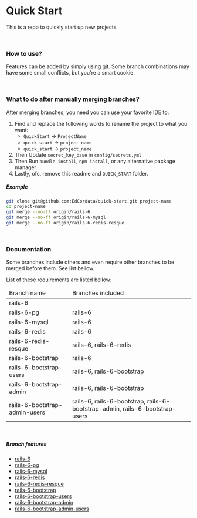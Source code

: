 # Quick Start
This is a repo to quickly start up new projects.


<br/>


### How to use?
Features can be added by simply using git. Some branch combinations
may have some small conflicts, but you're a smart cookie.


<br/>


### What to do after manually merging branches?
After merging branches, you need you can use your favorite IDE to:
1) Find and replace the following words to rename the project to what you want:
    * `QuickStart` -> `ProjectName`
    * `quick-start` -> `project-name`
    * `quick_start` -> `project_name`
2) Then Update `secret_key_base` in `config/secrets.yml`
3) Then Run `bundle install`, `npm install`, or any alternative package manager
4) Lastly, ofc, remove this readme and `QUICK_START` folder.

##### Example
```bash
git clone git@github.com:EdCordata/quick-start.git project-name
cd project-name
git merge --no-ff origin/rails-6
git merge --no-ff origin/rails-6-mysql
git merge --no-ff origin/rails-6-redis-resque
```


<br/>


### Documentation
Some branches include others and even require other branches
to be merged before them. See list bellow.

List of these requirements are listed bellow:
<table>
  <thead>
    <tr>
      <td>Branch name</td>
      <td>Branches included</td>
    </tr>
  </thead>
  <tbody>
    <tr>
      <td>rails-6</td>
      <td></td>
    </tr>
    <tr>
      <td>rails-6-pg</td>
      <td>rails-6</td>
    </tr>
    <tr>
      <td>rails-6-mysql</td>
      <td>rails-6</td>
    </tr>
    <tr>
      <td>rails-6-redis</td>
      <td>rails-6</td>
    </tr>
    <tr>
      <td>rails-6-redis-resque</td>
      <td>rails-6, rails-6-redis</td>
    </tr>
    <tr>
      <td>rails-6-bootstrap</td>
      <td>rails-6</td>
    </tr>
    <tr>
      <td>rails-6-bootstrap-users</td>
      <td>rails-6, rails-6-bootstrap</td>
    </tr>
    <tr>
      <td>rails-6-bootstrap-admin</td>
      <td>rails-6, rails-6-bootstrap</td>
    </tr>
    <tr>
      <td>rails-6-bootstrap-admin-users</td>
      <td>rails-6, rails-6-bootstrap, rails-6-bootstrap-admin, rails-6-bootstrap-users</td>
    </tr>
  </tbody>
</table>


<br/>


##### Branch features
* [rails-6](QUICK_START/docs/rails-6.md)
* [rails-6-pg](QUICK_START/docs/rails-6-pg.md)
* [rails-6-mysql](QUICK_START/docs/rails-6-mysql.md)
* [rails-6-redis](QUICK_START/docs/rails-6-redis.md)
* [rails-6-redis-resque](QUICK_START/docs/rails-6-redis-resque.md)
* [rails-6-bootstrap](QUICK_START/docs/rails-6-bootstrap.md)
* [rails-6-bootstrap-users](QUICK_START/docs/rails-6-bootstrap-users.md)
* [rails-6-bootstrap-admin](QUICK_START/docs/rails-6-bootstrap-admin.md)
* [rails-6-bootstrap-admin-users](QUICK_START/docs/rails-6-bootstrap-admin-users.md)
